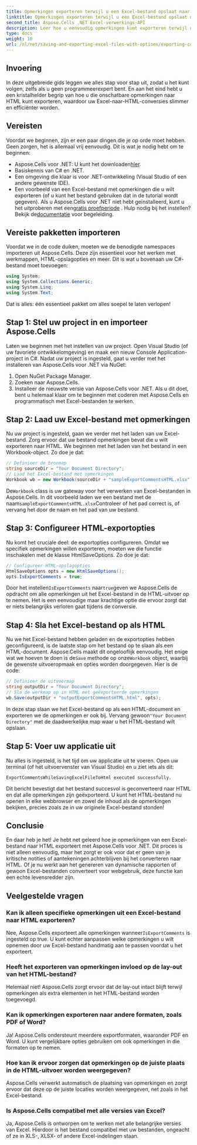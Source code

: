 ```yaml
---
title: Opmerkingen exporteren terwijl u een Excel-bestand opslaat naar HTML
linktitle: Opmerkingen exporteren terwijl u een Excel-bestand opslaat naar HTML
second_title: Aspose.Cells .NET Excel-verwerkings-API
description: Leer hoe u eenvoudig opmerkingen kunt exporteren terwijl u Excel-bestanden opslaat naar HTML met Aspose.Cells voor .NET. Volg deze stapsgewijze handleiding om aantekeningen te behouden.
type: docs
weight: 10
url: /nl/net/saving-and-exporting-excel-files-with-options/exporting-comments/
---
```

## Invoering
In deze uitgebreide gids leggen we alles stap voor stap uit, zodat u het kunt volgen, zelfs als u geen programmeerexpert bent. En aan het eind hebt u een kristalhelder begrip van hoe u die onschatbare opmerkingen naar HTML kunt exporteren, waardoor uw Excel-naar-HTML-conversies slimmer en efficiënter worden.
## Vereisten
Voordat we beginnen, zijn er een paar dingen die je op orde moet hebben. Geen zorgen, het is allemaal vrij eenvoudig. Dit is wat je nodig hebt om te beginnen:
-  Aspose.Cells voor .NET: U kunt het downloaden[hier](https://releases.aspose.com/cells/net/).
- Basiskennis van C# en .NET.
- Een omgeving die klaar is voor .NET-ontwikkeling (Visual Studio of een andere gewenste IDE).
- Een voorbeeld van een Excel-bestand met opmerkingen die u wilt exporteren (of u kunt het bestand gebruiken dat in de tutorial wordt gegeven).
 Als u Aspose.Cells voor .NET niet hebt geïnstalleerd, kunt u het uitproberen met een[gratis proefperiode](https://releases.aspose.com/) . Hulp nodig bij het instellen? Bekijk de[documentatie](https://reference.aspose.com/cells/net/) voor begeleiding.
## Vereiste pakketten importeren
Voordat we in de code duiken, moeten we de benodigde namespaces importeren uit Aspose.Cells. Deze zijn essentieel voor het werken met werkmappen, HTML-opslagopties en meer. Dit is wat u bovenaan uw C#-bestand moet toevoegen:
```csharp
using System;
using System.Collections.Generic;
using System.Linq;
using System.Text;
```
Dat is alles: één essentieel pakket om alles soepel te laten verlopen!
## Stap 1: Stel uw project in en importeer Aspose.Cells
Laten we beginnen met het instellen van uw project. Open Visual Studio (of uw favoriete ontwikkelomgeving) en maak een nieuw Console Application-project in C#. Nadat uw project is ingesteld, gaat u verder met het installeren van Aspose.Cells voor .NET via NuGet:
1. Open NuGet Package Manager.
2. Zoeken naar Aspose.Cells.
3. Installeer de nieuwste versie van Aspose.Cells voor .NET.
Als u dit doet, bent u helemaal klaar om te beginnen met coderen met Aspose.Cells en programmatisch met Excel-bestanden te werken.
## Stap 2: Laad uw Excel-bestand met opmerkingen
Nu uw project is ingesteld, gaan we verder met het laden van uw Excel-bestand. Zorg ervoor dat uw bestand opmerkingen bevat die u wilt exporteren naar HTML. We beginnen met het laden van het bestand in een Workbook-object.
Zo doe je dat:
```csharp
// Definieer de bronmap
string sourceDir = "Your Document Directory";
// Laad het Excel-bestand met opmerkingen
Workbook wb = new Workbook(sourceDir + "sampleExportCommentsHTML.xlsx");
```
 De`Workbook` class is uw gateway voor het verwerken van Excel-bestanden in Aspose.Cells. In dit voorbeeld laden we een bestand met de naam`sampleExportCommentsHTML.xlsx`Controleer of het pad correct is, of vervang het door de naam en het pad van uw bestand.
## Stap 3: Configureer HTML-exportopties
Nu komt het cruciale deel: de exportopties configureren. Omdat we specifiek opmerkingen willen exporteren, moeten we die functie inschakelen met de klasse HtmlSaveOptions.
Zo doe je dat:
```csharp
// Configureer HTML-opslagopties
HtmlSaveOptions opts = new HtmlSaveOptions();
opts.IsExportComments = true;
```
 Door het instellen`IsExportComments` naar`true`geven we Aspose.Cells de opdracht om alle opmerkingen uit het Excel-bestand in de HTML-uitvoer op te nemen. Het is een eenvoudige maar krachtige optie die ervoor zorgt dat er niets belangrijks verloren gaat tijdens de conversie.
## Stap 4: Sla het Excel-bestand op als HTML
 Nu we het Excel-bestand hebben geladen en de exportopties hebben geconfigureerd, is de laatste stap om het bestand op te slaan als een HTML-document. Aspose.Cells maakt dit ongelooflijk eenvoudig. Het enige wat we hoeven te doen is de`Save` methode op onze`Workbook` object, waarbij de gewenste uitvoeropmaak en opties worden doorgegeven.
Hier is de code:
```csharp
// Definieer de uitvoermap
string outputDir = "Your Document Directory";
// Sla de werkmap op in HTML met geëxporteerde opmerkingen
wb.Save(outputDir + "outputExportCommentsHTML.html", opts);
```
 In deze stap slaan we het Excel-bestand op als een HTML-document en exporteren we de opmerkingen er ook bij. Vervang gewoon`"Your Document Directory"` met de daadwerkelijke map waar u het HTML-bestand wilt opslaan.
## Stap 5: Voer uw applicatie uit
Nu alles is ingesteld, is het tijd om uw applicatie uit te voeren. Open uw terminal (of het uitvoervenster van Visual Studio) en u ziet iets als dit:
```plaintext
ExportCommentsWhileSavingExcelFileToHtml executed successfully.
```
Dit bericht bevestigt dat het bestand succesvol is geconverteerd naar HTML en dat alle opmerkingen zijn geëxporteerd. U kunt het HTML-bestand nu openen in elke webbrowser en zowel de inhoud als de opmerkingen bekijken, precies zoals ze in uw originele Excel-bestand stonden!
## Conclusie
En daar heb je het! Je hebt net geleerd hoe je opmerkingen van een Excel-bestand naar HTML exporteert met Aspose.Cells voor .NET. Dit proces is niet alleen eenvoudig, maar het zorgt er ook voor dat er geen van je kritische notities of aantekeningen achterblijven bij het converteren naar HTML. Of je nu werkt aan het genereren van dynamische rapporten of gewoon Excel-bestanden converteert voor webgebruik, deze functie kan een echte levensredder zijn.
## Veelgestelde vragen
### Kan ik alleen specifieke opmerkingen uit een Excel-bestand naar HTML exporteren?  
 Nee, Aspose.Cells exporteert alle opmerkingen wanneer`IsExportComments` is ingesteld op true. U kunt echter aanpassen welke opmerkingen u wilt opnemen door uw Excel-bestand handmatig aan te passen voordat u het exporteert.
### Heeft het exporteren van opmerkingen invloed op de lay-out van het HTML-bestand?  
Helemaal niet! Aspose.Cells zorgt ervoor dat de lay-out intact blijft terwijl opmerkingen als extra elementen in het HTML-bestand worden toegevoegd.
### Kan ik opmerkingen exporteren naar andere formaten, zoals PDF of Word?  
Ja! Aspose.Cells ondersteunt meerdere exportformaten, waaronder PDF en Word. U kunt vergelijkbare opties gebruiken om ook opmerkingen in die formaten op te nemen.
### Hoe kan ik ervoor zorgen dat opmerkingen op de juiste plaats in de HTML-uitvoer worden weergegeven?  
Aspose.Cells verwerkt automatisch de plaatsing van opmerkingen en zorgt ervoor dat deze op de juiste locaties worden weergegeven, net zoals in het Excel-bestand.
### Is Aspose.Cells compatibel met alle versies van Excel?  
Ja, Aspose.Cells is ontworpen om te werken met alle belangrijke versies van Excel. Hierdoor is het bestand compatibel met uw bestanden, ongeacht of ze in XLS-, XLSX- of andere Excel-indelingen staan.